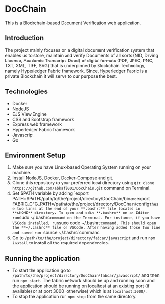 # DocChain
This is a Blockchain-based Document Verification web application.


## Introduction
The project mainly focuses on a digital document verification system that enables us to store, maintain and verify Documents of all sorts (NID, Drving License, Academic Transcript, Deed) of digital formats (PDF, JPEG, PNG, TXT, XML, TIFF, SVG) that is underpinned by Blockchain Technology, namely Hyperledger Fabric framework. Since, Hyperledger Fabric is a private Blockchain it will serve to our purpose the best.

## Technologies
* Docker
* NodeJS
* EJS View Engine
* CSS and Bootstrap framework
* Express web framework
* Hyperledger Fabric framework
* Javascript
* Go

## Environment Setup
1) Make sure you have Linux-based Operating System running on your machine.
2) Install NodeJS, Docker, Docker-Compose and git.
3) Clone this repository to your preferred local directory using `git clone https://github.com/abkafi001/DocChain.git` command on Terminal.
4) Set $PATH variable by adding `export PATH=$PATH:/path/to/the/project/directory/DocChain/bin` and `export FABRIC_CFG_PATH=/path/to/the/project/directory/DocChain/config` these two lines at the end of your **.bashrc** file located in **$HOME** directory. To open and edit **.bashrc** on an Editor run `sudo <command to launch your editor> ~/.bashrc` command on the Terminal. For instance, if you have VSCode installed, run `sudo code ~/.bashrc`command. This should open the **~/.bashrc** file on VSCode. After having added those two line and saved run `source ~/.bashrc`command.
5) Go to `/path/to/the/project/directory/fabcar/javascript` and run `npm install` to install all the required dependencies.

## Running the application
* To start the application go to `/path/to/the/project/directory/DocChain/fabcar/javascript/` and then run `npm start`. The fabric network should be up and running soon and the application should be running on localhost at an existing port (if available) or at port 3000 (otherwise) which is at `localhost:3000/`.
* To stop the application run `npm stop` from the same directory.
